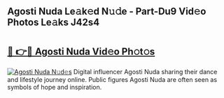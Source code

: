 ## Agosti Nuda Le𝚊k𝚎d N𝚞𝚍e - Part-Du9 Vid𝚎o Photos Le𝚊ks J42s4

# <h2><a href="http://fbfpmfx.evod.top/?m=Agosti+Nuda">🔗 👉🔴 Agosti Nuda Vid𝚎o Ph𝚘t𝚘s</a></h2>

[![Agosti Nuda N𝚞d𝚎s](https://i.imgur.com/8V9OHl7.gif)](http://fbfpmfx.evod.top/?m=Agosti+Nuda)
Digital influencer Agosti Nuda sharing their dance and lifestyle journey online. Public figures Agosti Nuda are often seen as symbols of hope and inspiration. 
